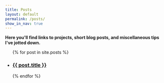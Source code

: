 ```yaml
---
title: Posts
layout: default
permalink: /posts/
show_in_nav: true
---
```


**Here you'll find links to projects, short blog posts, and miscellaneous tips I've jotted down.**

<div class="home">



  <ul class="post-list">
    {% for post in site.posts %}
      <li>
        <h3>
          <a class="post-link" href="{{ post.url | prepend: site.baseurl }}">{{ post.title }}</a>
        </h3>
      </li>
    {% endfor %}
  </ul>


</div>
